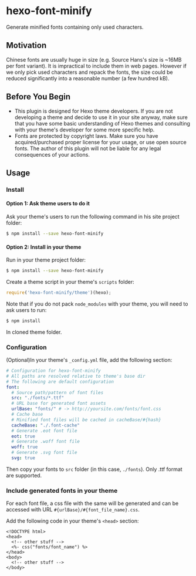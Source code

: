 # hexo-font-minify

Generate minified fonts containing only used characters.

## Motivation

Chinese fonts are usually huge in size (e.g. Source Hans's size is ~16MB per font variant). It is impractical to include them in web pages. However if we only pick used characters and repack the fonts, the size could be reduced significantly into a reasonable number (a few hundred kB).

## Before You Begin

* This plugin is designed for Hexo theme developers. If you are not developing a theme and decide to use it in your site anyway, make sure that you have some basic understanding of Hexo themes and consulting with your theme's developer for some more specific help.
* Fonts are protected by copyright laws. Make sure you have acquired/purchased proper license for your usage, or use open source fonts. The author of this plugin will not be liable for any legal consequences of your actions.  

## Usage

### Install

#### Option 1: Ask theme users to do it

Ask your theme's users to run the following command in his site project folder:
```bash
$ npm install --save hexo-font-minify
```

#### Option 2: Install in your theme

Run in your theme project folder:
```bash
$ npm install --save hexo-font-minify
```

Create a theme script in your theme's `scripts` folder:
```js
require('hexo-font-minify/theme')(hexo);
```

Note that if you do not pack `node_modules` with your theme, you will need to ask users to run:
```bash
$ npm install
```
In cloned theme folder.

### Configuration

(Optional)In your theme's `_config.yml` file, add the following section:

```yaml
# Configuration for hexo-font-minify
# All paths are resolved relative to theme's base dir
# The following are default configuration
font:
  # Source path/pattern of font files
  src: "./fonts/*.ttf"
  # URL base for generated font assets
  urlBase: "fonts/" # -> http://yoursite.com/fonts/font.css
  # Cache base
  # Minified font files will be cached in cacheBase/#{hash}
  cacheBase: "./.font-cache"
  # Generate .eot font file
  eot: true
  # Generate .woff font file
  woff: true
  # Generate .svg font file
  svg: true
```

Then copy your fonts to `src` folder (in this case, `./fonts`). Only .ttf format are supported.

### Include generated fonts in your theme

For each font file, a css file with the same will be generated and can be accessed with URL `#{urlBase}/#{font_file_name}.css`.

Add the following code in your theme's `<head>` section:

```ejs
<!DOCTYPE html>
<head>
  <!-- other stuff -->
  <%- css("fonts/font_name") %>
</head>
<body>
  <!-- other stuff -->
</body>
```
